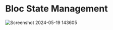 # Bloc State Management

 ![Screenshot 2024-05-19 143605](https://github.com/Nomankhan65/FlutterBloc/assets/139708603/c25b7712-0d64-4355-8750-e76e72bd98d0)

